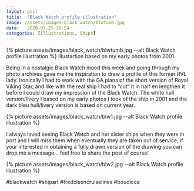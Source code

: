 ```yaml
---
layout: post
title:  "Black Watch profile illustration"
image: /assets/images/black_watch/blwtumb.jpg
date:   2020-07-25 20:54
categories: [Illustrations, Ships]
---
```

{% picture assets/images/black_watch/blwtumb.jpg --alt Black Watch profile illustration %}
Illustartion based on my early photos from 2001.

<!--more-->

Being in a nostalgic Black Watch mood this week and going through my photo archives gave me the inspiration to draw a profile of this former RVL lady. Ironically I had to work with the GA plans of the short version of Royal Viking Star, and like with the real ship I had to “cut” it in half en lengthen it before I could draw my impression of the Black Watch. The white hull version/livery I based on my early photos I took of the ship in 2001 and the dark bleu hull/livery version is based on current year.  

{% picture assets/images/black_watch/blw1.jpg --alt Black Watch profile illustration %}

I always loved seeing Black Watch and her sister ships when they were in port and I will miss them when eventually they are taken out of service, if your interested in obtaining a fully drawn version of the drawing you can drop me a message... feel free to share the post of course!

{% picture assets/images/black_watch/blw2.jpg --alt Black Watch profile illustration %}


#blackwatch #shipart #fredolsencruiselines #boudicca
